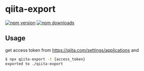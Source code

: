 # qiita-export

[![npm version](https://img.shields.io/npm/v/qiita-export.svg?style=flat-square)](https://www.npmjs.com/package/ghsync)
[![npm downloads](https://img.shields.io/npm/dm/qiita-export.svg?style=flat-square)](https://www.npmjs.com/package/ghsync)

## Usage

get access token from https://qiita.com/settings/applications and

```bash
$ npx qiita-export -t {access_token}
exported to ./qiita-export
```

